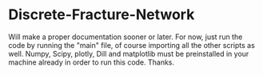 # Discrete-Fracture-Network
Will make a proper documentation sooner or later. For now, just run the code by running the "main" file, of course importing all the other scripts as well. Numpy, Scipy, plotly, Dill and matplotlib must be preinstalled in your machine already in order to run this code. Thanks.
